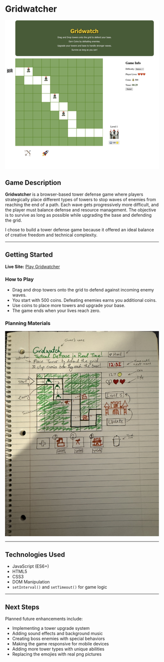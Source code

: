 # Gridwatcher

![Screenshot of Gridwatcher](./images/Screenshot-gridwatch.jpg)

## Game Description

**Gridwatcher** is a browser-based tower defense game where players strategically place different types of towers to stop waves of enemies from reaching the end of a path. Each wave gets progressively more difficult, and the player must balance defense and resource management. The objective is to survive as long as possible while upgrading the base and defending the grid.

I chose to build a tower defense game because it offered an ideal balance of creative freedom and technical complexity.

---

## Getting Started

**Live Site:** [Play Gridwatcher](https://your-deployment-url.com)

### How to Play

- Drag and drop towers onto the grid to defend against incoming enemy waves.
- You start with 500 coins. Defeating enemies earns you additional coins.
- Use coins to place more towers and upgrade your base.
- The game ends when your lives reach zero.

### Planning Materials

![Screenshot of Gridwatcher](./images/sketch-gridwatch.jpg)

---

## Technologies Used

- JavaScript (ES6+)
- HTML5
- CSS3
- DOM Manipulation
- `setInterval()` and `setTimeout()` for game logic

---

## Next Steps

Planned future enhancements include:

- Implementing a tower upgrade system
- Adding sound effects and background music
- Creating boss enemies with special behaviors
- Making the game responsive for mobile devices
- Adding more tower types with unique abilities
- Replacing the emojies with real png pictures
